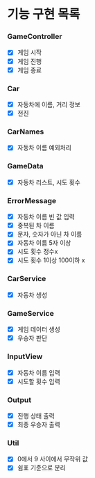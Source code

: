 # 기능 구현 목록

### GameController

- [x] 게임 시작
- [x] 게임 진행
- [x] 게임 종료

### Car

- [x] 자동차에 이름, 거리 정보
- [x] 전진

### CarNames

- [x] 자동차 이름 예외처리

### GameData

- [x] 자동차 리스트, 시도 횟수

### ErrorMessage

- [x] 자동차 이름 빈 값 입력
- [x] 중복된 차 이름
- [x] 문자, 숫자가 아닌 차 이름
- [x] 자동차 이름 5자 이상
- [x] 시도 횟수 정수x
- [x] 시도 횟수 1이상 100이하 x

### CarService

- [x] 자동차 생성

### GameService

- [x] 게임 데이터 생성
- [x] 우승자 판단

### InputView

- [x] 자동차 이름 입력
- [x] 시도할 횟수 입력

### Output

- [x] 진행 상태 출력
- [x] 최종 우승자 출력

### Util

- [x] 0에서 9 사이에서 무작위 값
- [x] 쉼표 기준으로 분리